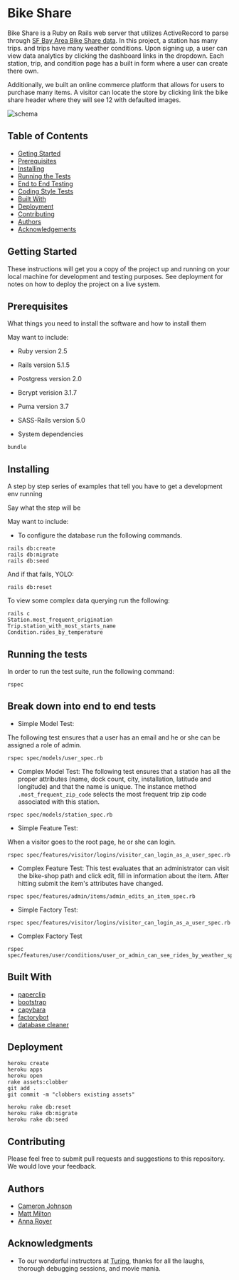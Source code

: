 # Bike Share

Bike Share is a Ruby on Rails web server that utilizes ActiveRecord to parse through [SF Bay Area Bike Share data](https://www.kaggle.com/benhamner/sf-bay-area-bike-share/data). In this project, a station has many trips. and trips have many weather conditions. Upon signing up, a user can view data analytics by clicking the dashboard links in the dropdown. Each station, trip, and condition page has a built in form where a user can create there own.

Additionally, we built an online commerce platform that allows for users to purchase many items. A visitor can locate the store by clicking link the bike share header where they will see 12 with defaulted images.

![schema](https://i.imgur.com/2NsFqq6.png)
## Table of Contents
- [Geting Started](#getting-started)
- [Prerequisites](#prequisites)
- [Installing](#installing)
- [Running the Tests](#running-the-tests)
- [End to End Testing](#break-down-into-end-to-end-tests)
- [Coding Style Tests](#and-coding-style-tests)
- [Built With](#built-with)
- [Deployment](#deployment)
- [Contributing](#contributing)
- [Authors](#authors)
- [Acknowledgements](#acknowledgments)

## Getting Started

These instructions will get you a copy of the project up and running on your local machine for development and testing purposes. See deployment for notes on how to deploy the project on a live system.

## Prerequisites

What things you need to install the software and how to install them

May want to include:

* Ruby version 2.5
* Rails version 5.1.5
* Postgress version 2.0
* Bcrypt verision 3.1.7  
* Puma version 3.7
* SASS-Rails version 5.0

* System dependencies

```
bundle
```

## Installing

A step by step series of examples that tell you have to get a development env running

Say what the step will be

May want to include:
* To configure the database run the following commands.

```
rails db:create
rails db:migrate
rails db:seed
```
And if that fails, YOLO:

```
rails db:reset
```
To view some complex data querying run the following:

```
rails c
Station.most_frequent_origination
Trip.station_with_most_starts_name
Condition.rides_by_temperature
```


## Running the tests
In order to run the test suite, run the following command:
```
rspec
```
## Break down into end to end tests

* Simple Model Test:

The following test ensures that a user has an email and he or she can be assigned a role of admin.

```
rspec spec/models/user_spec.rb
```

* Complex Model Test:
The following test ensures that a station has all the proper attributes (name, dock count, city, installation, latitude and longitude) and that the name is unique. The instance method ```.most_frequent_zip_code``` selects the most frequent trip zip code associated with this station.

```
rspec spec/models/station_spec.rb
```

* Simple Feature Test:

When a visitor goes to the root page, he or she can login.

```
rspec spec/features/visitor/logins/visitor_can_login_as_a_user_spec.rb
```

* Complex Feature Test:
This test evaluates that an administrator can visit the bike-shop path and click edit, fill in information about the item. After hitting submit the item's attributes have changed.

```
rspec spec/features/admin/items/admin_edits_an_item_spec.rb
```


* Simple Factory Test:

```
rspec spec/features/visitor/logins/visitor_can_login_as_a_user_spec.rb
```

* Complex Factory Test
```
rspec spec/features/user/conditions/user_or_admin_can_see_rides_by_weather_spec.rb
```


## Built With

* [paperclip](https://github.com/thoughtbot/paperclip)
* [bootstrap](https://github.com/twbs/bootstrap)
* [capybara](https://github.com/teamcapybara/capybara)
* [factorybot](https://github.com/thoughtbot/factory_bot)
* [database cleaner](https://github.com/DatabaseCleaner/database_cleaner)

## Deployment
```
heroku create
heroku apps
heroku open
rake assets:clobber
git add .
git commit -m "clobbers existing assets"

heroku rake db:reset
heroku rake db:migrate
heroku rake db:seed
```


## Contributing

Please feel free to submit pull requests and suggestions to this repository. We would love your feedback.

## Authors

* [Cameron Johnson](https://github.com/slimecog)
* [Matt Milton](https://github.com/mgmilton)
* [Anna Royer](https://github.com/annaroyer)

## Acknowledgments

* To our wonderful instructors at [Turing](https://github.com/turingschool), thanks for all the laughs, thorough debugging sessions, and movie mania.
